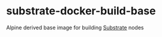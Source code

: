 # substrate-docker-build-base

Alpine derived base image for building [Substrate](https://www.parity.io/technologies/substrate/) nodes

